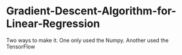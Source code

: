 # Gradient-Descent-Algorithm-for-Linear-Regression
Two ways to make it. One  only used the Numpy. Another used the TensorFlow
